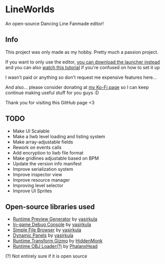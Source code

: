 # LineWorlds
 An open-source Dancing Line Fanmade editor!
 ## Info
 This project was only made as my hobby. Pretty much a passion project. 
 
 If you want to only use the editor, [you can download the launcher instead](https://redark-technology.itch.io/line-worlds)
 and you can also [watch this tutorial](https://www.youtube.com/watch?v=uw-Q1et8zEs) if you're confused on how to set it up
 
 I wasn't paid or anything so don't request me expensive features here...
 
 And also... please consider donating at [my Ko-Fi page](https://ko-fi.com/bunzhizendi) so I can keep continue making useful stuff for you guys :D
 
 Thank you for visiting this GitHub page <3
 ## TODO
 - Make UI Scalable
 - Make a liwb level loading and listing system
 - Make array-adjustable fields
 - Rework on events calls
 - Add encryption to liwb file format
 - Make gridlines adjustable based on BPM
 - Update the version info manifest
 - Improve serialization system
 - Improve inspector view
 - Improve resource manager
 - Improving level selector
 - Improve UI Sprites
 ## Open-source libraries used
 - [Runtime Preview Generator](https://github.com/yasirkula/UnityRuntimePreviewGenerator) by [yasirkula](https://github.com/yasirkula)
 - [In-game Debug Console](https://github.com/yasirkula/UnityIngameDebugConsole) by [yasirkula](https://github.com/yasirkula)
 - [Simple File Browser](https://github.com/yasirkula/UnitySimpleFileBrowser) by [yasirkula](https://github.com/yasirkula)
 - [Dynamic Panels](https://github.com/yasirkula/UnityDynamicPanels) by [yasirkula](https://github.com/yasirkula)
 - [Runtime Transform Gizmo](https://github.com/HiddenMonk/Unity3DRuntimeTransformGizmo) by [HiddenMonk](https://github.com/HiddenMonk)
 - [Runtime OBJ Loader(?)](https://github.com/PhalanxHead/UnityRuntimeOBJLoaderDocs) by [PhalanxHead](https://github.com/PhalanxHead) 
 
 (?) Not entirely sure if it is open source
